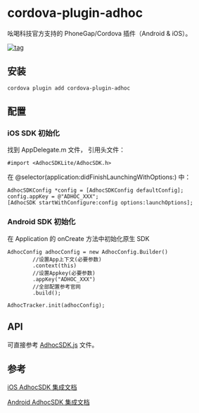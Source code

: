 # cordova-plugin-adhoc

吆喝科技官方支持的 PhoneGap/Cordova 插件（Android &amp; iOS）。

[![tag](https://img.shields.io/badge/tag-0.0.1-blue.svg)](https://github.com/AppAdhoc/cordova-plugin-adhoc)

## 安装

```
cordova plugin add cordova-plugin-adhoc
```

## 配置

### iOS SDK 初始化

找到 AppDelegate.m 文件， 引用头文件：

```
#import <AdhocSDKLite/AdhocSDK.h>
```

在 @selector(application:didFinishLaunchingWithOptions:) 中：

```
AdhocSDKConfig *config = [AdhocSDKConfig defaultConfig];
config.appKey = @"ADHOC_XXX";
[AdhocSDK startWithConfigure:config options:launchOptions];
```

### Android SDK 初始化

在 Application 的 onCreate 方法中初始化原生 SDK

```
AdhocConfig adhocConfig = new AdhocConfig.Builder()
        //设置App上下文(必要参数)
        .context(this)
        //设置Appkey(必要参数)
        .appKey("ADHOC_XXX")
        //全部配置参考官网
        .build();

AdhocTracker.init(adhocConfig);
```
## API

可直接参考 [AdhocSDK.js](https://github.com/AppAdhoc/cordova-plugin-adhoc/blob/master/www/AdhocSDK.js) 文件。

## 参考

[iOS AdhocSDK 集成文档](http://help.appadhoc.com/zh/sdk/iosSDK.html)  

[Android AdhocSDK 集成文档](http://help.appadhoc.com/zh/sdk/androidSDK.html)
